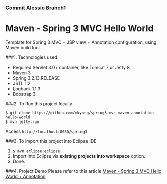 
### Commit Alessio Branch1

Maven - Spring 3 MVC Hello World
===============================
Template for Spring 3 MVC + JSP view + Annotation configuration, using Maven build tool.

###1. Technologies used
* Required Servlet 3.0+ container, like Tomcat 7 or Jetty 8
* Maven 3
* Spring 3.2.13.RELEASE
* JSTL 1.2
* Logback 1.1.3
* Boostrap 3

###2. To Run this project locally
```shell
$ git clone https://github.com/mkyong/spring3-mvc-maven-annotation-hello-world
$ mvn jetty:run
```
Access ```http://localhost:8080/spring3```

###3. To import this project into Eclipse IDE
1. ```$ mvn eclipse:eclipse```
2. Import into Eclipse via **existing projects into workspace** option.
3. Done.

###4. Project Demo
Please refer to this article [Maven - Spring 3 MVC Hello World + Annotation ](http://www.mkyong.com/spring3/spring-3-mvc-hello-world-example-annotation/)
